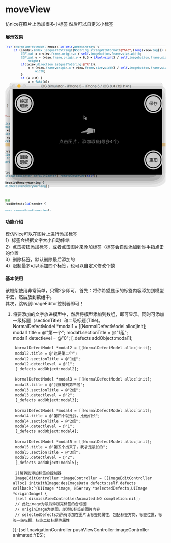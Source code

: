 # moveView
仿nice在照片上添加很多小标签 然后可以自定义小标签
#### 展示效果
![Aaron Swartz](https://github.com/DongDongDongDong/moveView/blob/master/flash.gif?raw=true)

#### 功能介绍
模仿Nice可以在图片上进行添加标签    
1）标签会根据文字大小自动伸缩   
2）点击按钮添加标签，或者点击图片来添加标签（标签会自动添加到你手指点击的位置   
3）删除标签，默认删除最后添加的   
4）限制最多可以添加四个标签，也可以自定义修改个数   

#### 基本使用    
   该框架使用非常简单，只需2步即可，首先：将你希望显示的标签内容添加到模型中去，然后放到数组中。   
   其次，跳转到ImageEditor控制器即可！   
1) 将要添加的文字放进模型中，然后将模型添加到数组，即可显示。同时可添加一级标题（sectionTitle）和二级标题(Title)。   
        NormalDefectModel *modal1 = [[NormalDefectModel alloc]init];
        modal1.title = @"第一个";
        modal1.sectionTitle = @"1组";
        modal1.detectlevel = @"0";
        [_defects addObject:modal1];

        NormalDefectModel *modal2 = [[NormalDefectModel alloc]init];
        modal2.title = @"这是第二个";
        modal2.sectionTitle = @"1组";
        modal2.detectlevel = @"1";
        [_defects addObject:modal2];

        NormalDefectModel *modal3 = [[NormalDefectModel alloc]init];
        modal3.title = @"我就排到第三啦";
        modal3.sectionTitle = @"2组";
        modal3.detectlevel = @"2";
        [_defects addObject:modal3];

        NormalDefectModel *modal4 = [[NormalDefectModel alloc]init];
        modal4.title = @"第四个就是我，比他们长";
        modal4.sectionTitle = @"2组";
        modal4.detectlevel = @"1";
        [_defects addObject:modal4];

        NormalDefectModel *modal5 = [[NormalDefectModel alloc]init];
        modal5.title = @"第五个出来了，我才是最长的";
        modal5.sectionTitle = @"3组";
        modal5.detectlevel = @"2";
        [_defects addObject:modal5];
        
        2)跳转到添加标签的控制器    
        ImageEditController *imageController = [[ImageEditController alloc] initWithImage:desImageData defects:self.defects          callback:^(UIImage *image, NSArray *selectedDefects,UIImage *originImage) {
        [self dismissViewControllerAnimated:NO completion:nil];
        // 此处image为最后添加完标签的合成图
        // originImage为原图，即添加标签前图片内容
        // selectedDefects为所有添加在图片上标签的属性，包括标签方向，标签位置，标签一级标题，标签二级标题等属性
        
    }];
    [self.navigationController pushViewController:imageController animated:YES];
